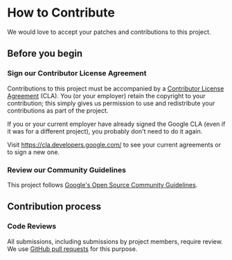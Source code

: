 # How to Contribute

We would love to accept your patches and contributions to this project.

## Before you begin

### Sign our Contributor License Agreement

Contributions to this project must be accompanied by a
[Contributor License Agreement](https://cla.developers.google.com/about) (CLA). You (or your
employer) retain the copyright to your contribution; this simply gives us permission to use and
redistribute your contributions as part of the project.

If you or your current employer have already signed the Google CLA (even if it was for a different
project), you probably don't need to do it again.

Visit <https://cla.developers.google.com/> to see your current agreements or to sign a new one.

### Review our Community Guidelines

This project follows
[Google's Open Source Community Guidelines](https://opensource.google/conduct/).

## Contribution process

### Code Reviews

All submissions, including submissions by project members, require review. We use
[GitHub pull requests](https://docs.github.com/articles/about-pull-requests) for this purpose.
